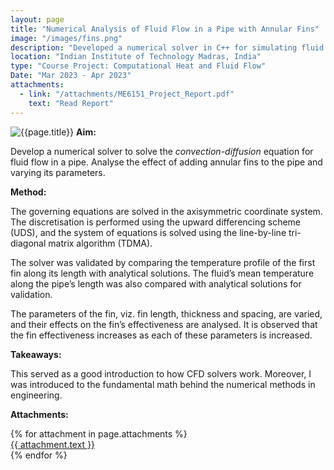 ```yaml
---
layout: page
title: "Numerical Analysis of Fluid Flow in a Pipe with Annular Fins"
image: "/images/fins.png"
description: "Developed a numerical solver in C++ for simulating fluid flow through a pipe with annular fins using the Finite Volume method."
location: "Indian Institute of Technology Madras, India"
type: "Course Project: Computational Heat and Fluid Flow"
Date: "Mar 2023 - Apr 2023"
attachments:
  - link: "/attachments/ME6151_Project_Report.pdf"
    text: "Read Report"
---
```

![{{page.title}}]({{page.image}})
**Aim:** 

Develop a numerical solver to solve the *convection-diffusion* equation for fluid flow in a pipe. Analyse the effect of adding annular fins to the pipe and varying its parameters.

**Method:**

The governing equations are solved in the axisymmetric coordinate system. The discretisation is performed using the upward differencing scheme (UDS), and the system of equations is solved using the line-by-line tri-diagonal matrix algorithm (TDMA). 

The solver was validated by comparing the temperature profile of the first fin along its length with analytical solutions. The fluid’s mean temperature along the pipe’s length was also compared with analytical solutions for validation. 

The parameters of the fin, viz. fin length, thickness and spacing, are varied, and their effects on the fin’s effectiveness are analysed. It is observed that the fin effectiveness increases as each of these parameters is increased.

**Takeaways:**

This served as a good introduction to how CFD solvers work. Moreover, I was introduced to the fundamental math behind the numerical methods in engineering.

**Attachments:**


<script src="https://cdnjs.cloudflare.com/ajax/libs/pdf.js/2.16.105/pdf.min.js"></script>

<div class="pdf-thumbnail-container">
  {% for attachment in page.attachments %}
    <a href="{{ attachment.link }}" target="_blank">
    <div class="pdf-thumbnail-wrapper">
      <canvas class="pdf-thumbnail" data-url="{{ attachment.link }}"></canvas>
      {{ attachment.text }}
    </div>
    </a>
  {% endfor %}
</div>

<script>
  document.addEventListener("DOMContentLoaded", function () {
    document.querySelectorAll(".pdf-thumbnail").forEach((canvas) => {
      const url = canvas.getAttribute("data-url");

      pdfjsLib.getDocument(url).promise.then(pdf => {
        return pdf.getPage(1);
      }).then(page => {
        const desiredWidth = 200; // Adjust this to control thumbnail width
        const viewport = page.getViewport({ scale: 1 }); // Default scale (1) to get original width

        const scale = desiredWidth / viewport.width; // Calculate scale based on desired width
        const scaledViewport = page.getViewport({ scale });

        const context = canvas.getContext("2d");

        // Set canvas size to match the scaled page
        canvas.width = scaledViewport.width;
        canvas.height = scaledViewport.height;

        const renderContext = {
          canvasContext: context,
          viewport: scaledViewport
        };

        return page.render(renderContext).promise;
      });

      canvas.addEventListener("click", () => {
        window.open(url, "_blank");
      });
    });
  });
</script>
